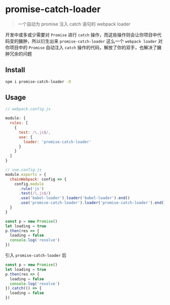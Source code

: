 # promise-catch-loader

> 一个自动为 promise 注入 catch 语句的 webpack loader

开发中或多或少需要对 `Promise` 进行 `catch` 操作，而这些操作则会让你项目中代码变的臃肿，所以衍生出来 `promise-catch-loader` 这么一个 `webpack loader` 对你项目中的 `Promise` 自动注入 `catch` 操作的代码，解放了你的双手，也解决了臃肿冗余的问题

## Install

```bash
npm i promise-catch-loader -D
```

## Usage
```javascript
// webpack.config.js

module: {
  rules: [
    {
      test: /\.js$/,
      use: {
        loader: 'promise-catch-loader'
      }
    }
  ]
}

// vue.config.js
module.exports = {
  chainWebpack: config => {
    config.module
      .rule('js')
      .test(/\.js$/)
      .use('babel-loader').loader('babel-loader').end()
      .use('promise-catch-loader').loader('promise-catch-loader').end()
  }
}
```

```javascript
const p = new Promise()
let loading = true
p.then(res => {
  loading = false
  console.log('resolve')
})
```

引入 `promise-catch-loader` 后

```javascript
const p = new Promise()
let loading = true
p.then(res => {
  loading = false
  console.log('resolve')
}).catch(() => {
  loading = false
})
```
